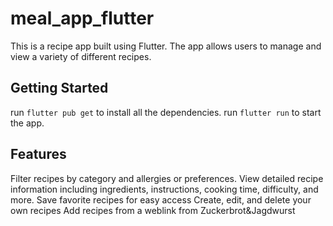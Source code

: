 # meal_app_flutter
This is a recipe app built using Flutter. The app allows users to manage and view a variety of different recipes.

## Getting Started
run `flutter pub get` to install all the dependencies.
run `flutter run` to start the app.

## Features
Filter recipes by category and allergies or preferences.
View detailed recipe information including ingredients, instructions, cooking time, difficulty, and more.
Save favorite recipes for easy access
Create, edit, and delete your own recipes
Add recipes from a weblink from Zuckerbrot&Jagdwurst